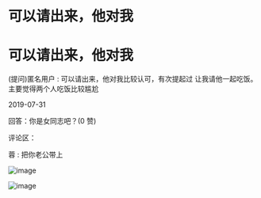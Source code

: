# 可以请出来，他对我

# 可以请出来，他对我

(提问)匿名用户 : 可以请出来，他对我比较认可，有次提起过 让我请他一起吃饭。主要觉得两个人吃饭比较尴尬

2019-07-31

回答：你是女同志吧？(0 赞)

评论区：

蓉 : 把你老公带上

![image](img/Image_090.png)

![image](img/Image_091.png)